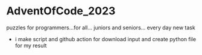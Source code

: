 # AdventOfCode_2023
puzzles for programmers...for all... juniors and seniors... every day new task
 - i make script and github action for download input and create python file for my result
